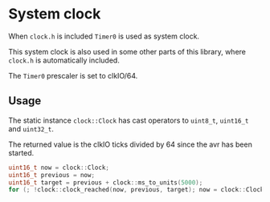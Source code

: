 # System clock

When `clock.h` is included `Timer0` is used as system clock.

This system clock is also used in some other parts of this library,
where `clock.h` is automatically included.

The `Timer0` prescaler is set to clkIO/64.


## Usage

The static instance `clock::Clock` has cast operators to `uint8_t`,
`uint16_t` and `uint32_t`.

The returned value is the clkIO ticks divided by 64 since the avr has
been started.

```C++
uint16_t now = clock::Clock;
uint16_t previous = now;
uint16_t target = previous + clock::ms_to_units(5000);
for (; !clock::clock_reached(now, previous, target); now = clock::Clock);
```



